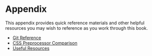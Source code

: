 # Appendix
This appendix provides quick reference materials and other helpful resources you may wish to reference as you work through this book. 

* [Git Reference](git_reference.md)
* [CSS Preprocessor Comparison](preprocessor_comparison.md)
* [Useful Resources](links.md)